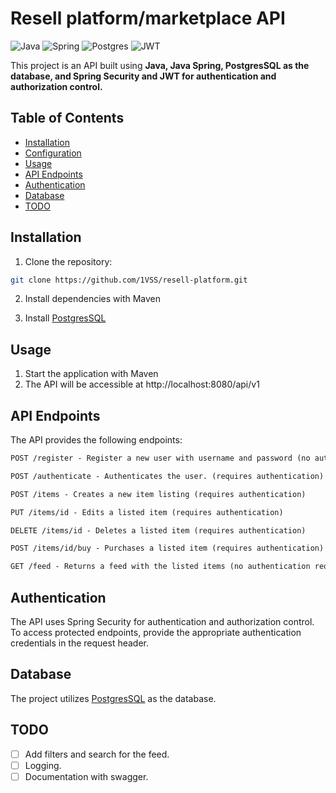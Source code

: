 # Resell platform/marketplace API

![Java](https://img.shields.io/badge/java-%23ED8B00.svg?style=for-the-badge&logo=openjdk&logoColor=white)
![Spring](https://img.shields.io/badge/spring-%236DB33F.svg?style=for-the-badge&logo=spring&logoColor=white)
![Postgres](https://img.shields.io/badge/postgres-%23316192.svg?style=for-the-badge&logo=postgresql&logoColor=white)
![JWT](https://img.shields.io/badge/JWT-black?style=for-the-badge&logo=JSON%20web%20tokens)

This project is an API built using **Java, Java Spring, PostgresSQL as the database, and Spring Security and JWT for authentication and authorization control.**

## Table of Contents

- [Installation](#installation)
- [Configuration](#configuration)
- [Usage](#usage)
- [API Endpoints](#api-endpoints)
- [Authentication](#authentication)
- [Database](#database)
- [TODO](#todo)

## Installation

1. Clone the repository:

```bash
git clone https://github.com/1VSS/resell-platform.git
```

2. Install dependencies with Maven

3. Install [PostgresSQL](https://www.postgresql.org/)

## Usage

1. Start the application with Maven
2. The API will be accessible at http://localhost:8080/api/v1


## API Endpoints
The API provides the following endpoints:

```markdown
POST /register - Register a new user with username and password (no authentication required)

POST /authenticate - Authenticates the user. (requires authentication)

POST /items - Creates a new item listing (requires authentication)

PUT /items/id - Edits a listed item (requires authentication)

DELETE /items/id - Deletes a listed item (requires authentication)

POST /items/id/buy - Purchases a listed item (requires authentication)

GET /feed - Returns a feed with the listed items (no authentication required)
```

## Authentication
The API uses Spring Security for authentication and authorization control.
To access protected endpoints, provide the appropriate authentication credentials in the request header.

## Database
The project utilizes [PostgresSQL](https://www.postgresql.org/) as the database.

## TODO
- [ ] Add filters and search for the feed.
- [ ] Logging.
- [ ] Documentation with swagger.
